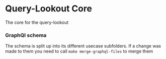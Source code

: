 # Query-Lookout Core

The core for the query-lookout

### GraphQl schema

The schema is split up into its different usecase subfolders.
If a change was made to them you need to call `make merge-graphql-files` to merge them
